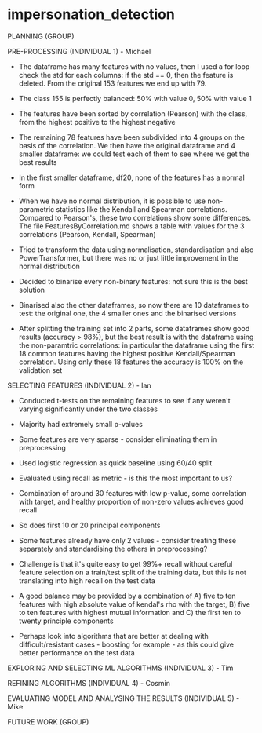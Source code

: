 # impersonation_detection


PLANNING (GROUP)

PRE-PROCESSING (INDIVIDUAL 1) - Michael

* The dataframe has many features with no values, then I used a for loop check the std for each columns: if the std == 0, then the feature is deleted. From the original 153 features we end up with 79.

* The class 155 is perfectly balanced: 50% with value 0, 50% with value 1

* The features have been sorted by correlation (Pearson) with the class, from the highest positive to the highest negative 

* The remaining 78 features have been subdivided into 4 groups on the basis of the correlation. We then have the original dataframe and 4 smaller dataframe: we could test each of them to see where we get the best results 

* In the first smaller dataframe, df20, none of the features has a normal form

* When we have no normal distribution, it is possible to use non-parametric statistics like the Kendall and Spearman correlations. Compared to Pearson's, these two correlations show some differences. The file FeaturesByCorrelation.md shows a table with values for the 3 correlations (Pearson, Kendall, Spearman)

* Tried to transform the data using normalisation, standardisation and also PowerTransformer, but there was no or just little improvement in the normal distribution

* Decided to binarise every non-binary features: not sure this is the best solution

* Binarised also the other dataframes, so now there are 10 dataframes to test: the original one, the 4 smaller ones and the binarised versions

* After splitting the training set into 2 parts, some dataframes show good results (accuracy > 98%), but the best result is with the dataframe using the non-paramtric correlations: in particular the dataframe using the first 18 common features having the highest positive Kendall/Spearman correlation. Using only these 18 features the accuracy is 100% on the validation set



SELECTING FEATURES (INDIVIDUAL 2) - Ian

* Conducted t-tests on the remaining features to see if any weren't varying significantly under the two classes

* Majority had extremely small p-values

* Some features are very sparse - consider eliminating them in preprocessing

* Used logistic regression as quick baseline using 60/40 split

* Evaluated using recall as metric - is this the most important to us?

* Combination of around 30 features with low p-value, some correlation with target, and healthy proportion of non-zero values achieves good recall

* So does first 10 or 20 principal components

* Some features already have only 2 values - consider treating these separately and standardising the others in preprocessing?

* Challenge is that it's quite easy to get 99%+ recall without careful feature selection on a train/test split of the training data, but this is not translating into high recall on the test data

* A good balance may be provided by a combination of A) five to ten features with high absolute value of kendal's rho with the target, B) five to ten features with highest mutual information and C) the first ten to twenty principle components

* Perhaps look into algorithms that are better at dealing with difficult/resistant cases - boosting for example - as this could give better performance on the test data

EXPLORING AND SELECTING ML ALGORITHMS (INDIVIDUAL 3) - Tim

REFINING ALGORITHMS (INDIVIDUAL 4) - Cosmin

EVALUATING MODEL AND ANALYSING THE RESULTS (INDIVIDUAL 5) - Mike

FUTURE WORK (GROUP)
